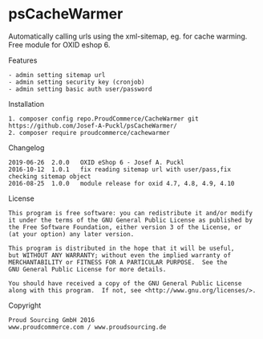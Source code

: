psCacheWarmer
============

Automatically calling urls using the xml-sitemap, eg. for cache warming.
Free module for OXID eshop 6.

Features

	- admin setting sitemap url
	- admin setting security key (cronjob)
	- admin setting basic auth user/password

Installation

	1. composer config repo.ProudCommerce/CacheWarmer git https://github.com/Josef-A-Puckl/psCacheWarmer/
	2. composer require proudcommerce/cachewarmer


Changelog

	2019-06-26	2.0.0	OXID eShop 6 - Josef A. Puckl
    2016-10-12	1.0.1	fix reading sitemap url with user/pass,fix checking sitemap object
	2016-08-25	1.0.0	module release for oxid 4.7, 4.8, 4.9, 4.10

License

    This program is free software: you can redistribute it and/or modify
    it under the terms of the GNU General Public License as published by
    the Free Software Foundation, either version 3 of the License, or
    (at your option) any later version.

    This program is distributed in the hope that it will be useful,
    but WITHOUT ANY WARRANTY; without even the implied warranty of
    MERCHANTABILITY or FITNESS FOR A PARTICULAR PURPOSE.  See the
    GNU General Public License for more details.

    You should have received a copy of the GNU General Public License
    along with this program.  If not, see <http://www.gnu.org/licenses/>.
    

Copyright

	Proud Sourcing GmbH 2016
	www.proudcommerce.com / www.proudsourcing.de
